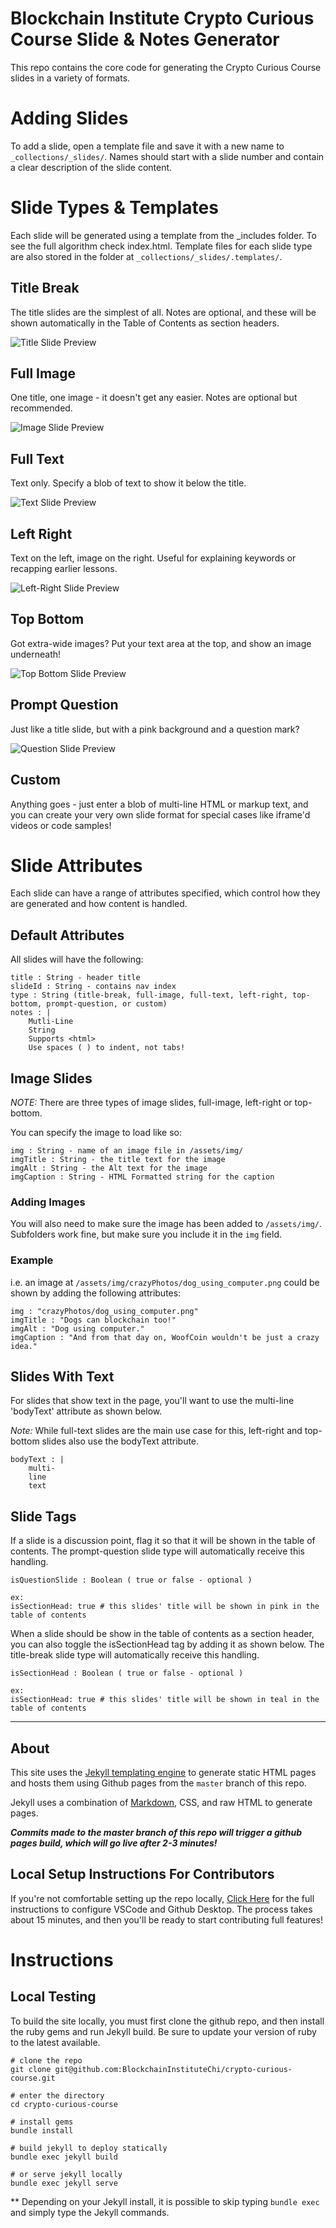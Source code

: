 # Blockchain Institute Crypto Curious Course Slide & Notes Generator

This repo contains the core code for generating the Crypto Curious Course slides in a variety of formats. 

# Adding Slides
To add a slide, open a template file and save it with a new name to `_collections/_slides/`. Names should start with a slide number and contain a clear description of the slide content.

# Slide Types & Templates
Each slide will be generated using a template from the _includes folder. To see the full algorithm check index.html. Template files for each slide type are also stored in the folder at `_collections/_slides/.templates/`.

## Title Break
The title slides are the simplest of all. Notes are optional, and these will be shown automatically in the Table of Contents as section headers.

![Title Slide Preview](/assets/img/slideTemplateExamples/title-slide.png)

## Full Image
One title, one image - it doesn't get any easier. Notes are optional but recommended.

![Image Slide Preview](/assets/img/slideTemplateExamples/full-image.png)

## Full Text
Text only. Specify a blob of text to show it below the title. 

![Text Slide Preview](/assets/img/slideTemplateExamples/full-text.png)

## Left Right 
Text on the left, image on the right. Useful for explaining keywords or recapping earlier lessons.

![Left-Right Slide Preview](/assets/img/slideTemplateExamples/left-right.png)

## Top Bottom
Got extra-wide images? Put your text area at the top, and show an image underneath!

![Top Bottom Slide Preview](/assets/img/slideTemplateExamples/top-bottom.png)

## Prompt Question
Just like a title slide, but with a pink background and a question mark?

![Question Slide Preview](/assets/img/slideTemplateExamples/question-slide.png)

## Custom
Anything goes - just enter a blob of multi-line HTML or markup text, and you can create your very own slide format for special cases like iframe'd videos or code samples! 

# Slide Attributes 
Each slide can have a range of attributes specified, which control how they are generated and how content is handled.

## Default Attributes
All slides will have the following:
```
title : String - header title
slideId : String - contains nav index
type : String (title-break, full-image, full-text, left-right, top-bottom, prompt-question, or custom)        
notes : |
    Mutli-Line 
    String
    Supports <html>
    Use spaces ( ) to indent, not tabs!
```

## Image Slides 
*NOTE:* There are three types of image slides, full-image, left-right or top-bottom.

You can specify the image to load like so:
```
img : String - name of an image file in /assets/img/
imgTitle : String - the title text for the image
imgAlt : String - the Alt text for the image
imgCaption : String - HTML Formatted string for the caption
```

### Adding Images
You will also need to make sure the image has been added to `/assets/img/`. Subfolders work fine, but make sure you include it in the `img` field.

### Example
i.e. an image at `/assets/img/crazyPhotos/dog_using_computer.png` could be shown by adding the following attributes:
```
img : "crazyPhotos/dog_using_computer.png"
imgTitle : "Dogs can blockchain too!"
imgAlt : "Dog using computer."
imgCaption : "And from that day on, WoofCoin wouldn't be just a crazy idea."
``` 

## Slides With Text
For slides that show text in the page, you'll want to use the multi-line 'bodyText' attribute as shown below.

*Note:* While full-text slides are the main use case for this, left-right and top-bottom slides also use the bodyText attribute.
```
bodyText : |
    multi-
    line
    text
```

## Slide Tags

If a slide is a discussion point, flag it so that it will be shown in the table of contents. The prompt-question slide type will automatically receive this handling.
```
isQuestionSlide : Boolean ( true or false - optional )

ex:
isSectionHead: true # this slides' title will be shown in pink in the table of contents

```

When a slide should be show in the table of contents as a section header, you can also toggle the isSectionHead tag by adding it as shown below. The title-break slide type will automatically receive this handling.
```
isSectionHead : Boolean ( true or false - optional )

ex:
isSectionHead: true # this slides' title will be shown in teal in the table of contents
```

---





## About
This site uses the [Jekyll templating engine](https://jekyllrb.com/) to generate static HTML pages and hosts them using Github pages from the `master` branch of this repo.

Jekyll uses a combination of [Markdown](https://github.com/adam-p/markdown-here/wiki/Markdown-Cheatsheet), CSS, and raw HTML to generate pages. 

***Commits made to the master branch of this repo will trigger a github pages build, which will go live after 2-3 minutes!***

## Local Setup Instructions For Contributors
If you're not comfortable setting up the repo locally, [Click Here](https://github.com/BlockchainInstituteChi/weteachblockchain.org/blob/master/CONTRIBUTORS_GUIDE.md) for the full instructions to configure VSCode and Github Desktop. The process takes about 15 minutes, and then you'll be ready to start contributing full features!

# Instructions

## Local Testing
To build the site locally, you must first clone the github repo, and then install the ruby gems and run Jekyll build. Be sure to update your version of ruby to the latest available.

```
# clone the repo
git clone git@github.com:BlockchainInstituteChi/crypto-curious-course.git

# enter the directory
cd crypto-curious-course

# install gems 
bundle install

# build jekyll to deploy statically
bundle exec jekyll build

# or serve jekyll locally
bundle exec jekyll serve
```

** Depending on your Jekyll install, it is possible to skip typing `bundle exec` and simply type the Jekyll commands.
